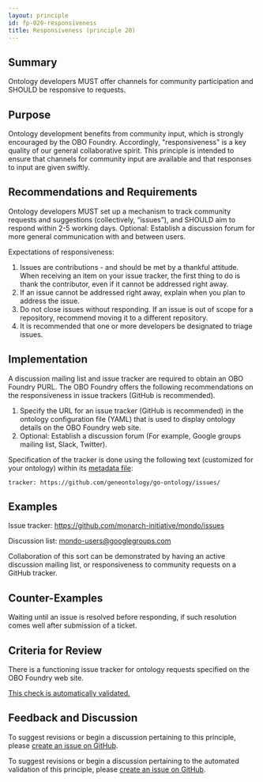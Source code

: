 ```yaml
---
layout: principle
id: fp-020-responsiveness
title: Responsiveness (principle 20)
---
```


Summary
-------
Ontology developers MUST offer channels for community participation and SHOULD be responsive to requests. 

Purpose
-------
Ontology development benefits from community input, which is strongly encouraged by the OBO Foundry. Accordingly, "responsiveness" is a key quality of our general collaborative spirit. This principle is intended to ensure that channels for community input are available and that responses to input are given swiftly. 

Recommendations and Requirements
------- 
Ontology developers MUST set up a mechanism to track community requests and suggestions (collectively, “issues”), and SHOULD aim to respond within 2-5 working days. Optional: Establish a discussion forum for more general communication with and between users.

Expectations of responsiveness:
1. Issues are contributions - and should be met by a thankful attitude. When receiving an item on your issue tracker, the first thing to do is thank the contributor, even if it cannot be addressed right away. 
2. If an issue cannot be addressed right away, explain when you plan to address the issue. 
3. Do not close issues without responding. If an issue is out of scope for a repository, recommend moving it to a different repository.
4. It is recommended that one or more developers be designated to triage issues.

Implementation
-------
A discussion mailing list and issue tracker are required to obtain an OBO Foundry PURL. The OBO Foundry offers the following recommendations on the responsiveness in issue trackers (GitHub is recommended).

1. Specify the URL for an issue tracker (GitHub is recommended) in the ontology configuration file (YAML) that is used to display ontology details on the OBO Foundry web site.
2. Optional: Establish a discussion forum (For example, Google groups mailing list, Slack, Twitter).

Specification of the tracker is done using the following text (customized for your ontology) within its [metadata file](https://github.com/OBOFoundry/OBOFoundry.github.io/tree/master/ontology):

`tracker: https://github.com/geneontology/go-ontology/issues/
`

Examples
--------

Issue tracker: https://github.com/monarch-initiative/mondo/issues  

Discussion list: mondo-users@googlegroups.com  

Collaboration of this sort can be demonstrated by having an active discussion mailing list, or responsiveness to community requests on a GitHub tracker.  


Counter-Examples
----------------

Waiting until an issue is resolved before responding, if such resolution comes well after submission of a ticket.

Criteria for Review
-------
There is a functioning issue tracker for ontology requests specified on the OBO Foundry web site.

[This check is automatically validated.](checks/fp_020)

## Feedback and Discussion

To suggest revisions or begin a discussion pertaining to this principle, please [create an issue on GitHub](https://github.com/OBOFoundry/OBOFoundry.github.io/issues/new?labels=attn%3A+Editorial+WG,principles&title=Principle+%2320+%22Responsiveness%22+%3CENTER+ISSUE+TITLE%3E).

To suggest revisions or begin a discussion pertaining to the automated validation of this principle, please [create an issue on GitHub](https://github.com/OBOFoundry/OBOFoundry.github.io/issues/new?labels=attn%3A+Technical+WG,automated+validation+of+principles&title=Principle+%2320+%22Responsiveness%22+-+automated+validation+%3CENTER+ISSUE+TITLE%3E).
